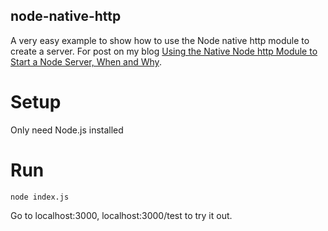 ## node-native-http

A very easy example to show how to use the Node native http module to create a server. For post on my blog [Using the Native Node http Module to Start a Node Server, When and Why](http://shiya.io/using-the-native-node-http-module-to-start-a-node-server-when-and-why/).

# Setup

Only need Node.js installed

# Run

```
node index.js
```

Go to localhost:3000, localhost:3000/test to try it out.
